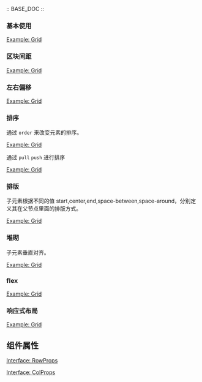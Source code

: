:: BASE_DOC ::

### 基本使用

[Example: Grid](./_example/BasicGrid.jsx)

### 区块间距

[Example: Grid](./_example/SpaceGrid.jsx)

### 左右偏移

[Example: Grid](./_example/OffsetGrid.jsx)

### 排序
通过 `order` 来改变元素的排序。

[Example: Grid](./_example/OrderGrid.jsx)

通过 `pull` `push` 进行排序

[Example: Grid](./_example/PullPushGrid.jsx)

### 排版
子元素根据不同的值 start,center,end,space-between,space-around，分别定义其在父节点里面的排版方式。

[Example: Grid](./_example/DisplayGrid.jsx)

### 堆砌
子元素垂直对齐。

[Example: Grid](./_example/AlignGrid.jsx)

### flex

[Example: Grid](./_example/FlexGrid.jsx)

### 响应式布局

[Example: Grid](./_example/ResponseGrid.jsx)

## 组件属性

[Interface: RowProps](./Row.ts)

[Interface: ColProps](./Col.ts)
